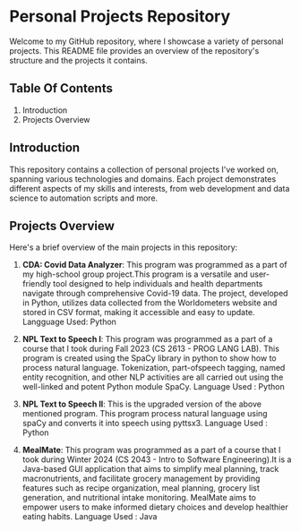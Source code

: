 # Personal Projects Repository

Welcome to my GitHub repository, where I showcase a variety of personal projects. This README file provides an overview of the repository's structure and the projects it contains.

## Table Of Contents
1. Introduction
2. Projects Overview


## Introduction
This repository contains a collection of personal projects I've worked on, spanning various technologies and domains. Each project demonstrates different aspects of my skills and interests, from web development and data science to automation scripts and more.


## Projects Overview
Here's a brief overview of the main projects in this repository:

1. **CDA: Covid Data Analyzer**: This program was programmed as a part of my high-school group project.This program is a versatile and user-friendly tool designed to help individuals and health departments navigate through comprehensive Covid-19 data. The project, developed in Python, utilizes data collected from the Worldometers website and stored in CSV format, making it accessible and easy to update.
Langguage Used: Python

2. **NPL Text to Speech I**: This program was programmed as a part of a course that I took during Fall 2023 (CS 2613 - PROG LANG LAB). This program is created using the SpaCy library in python to show how to process natural language. Tokenization, part-ofspeech tagging, named entity recognition, and other NLP activities are all carried out using the well-linked and potent Python module SpaCy.
Language Used : Python

3. **NPL Text to Speech II**: This is the upgraded version of the above mentioned program. This program process natural language using spaCy and converts it into speech using pyttsx3.
Language Used : Python

4. **MealMate**: This program was programmed as a part of a course that I took during Winter 2024 (CS 2043 - Intro to Software Engineering).It is a Java-based GUI application that aims to simplify meal planning, track macronutrients, and facilitate grocery management by providing features such as recipe organization, meal planning, grocery list generation, and nutritional intake monitoring. MealMate aims to empower users to make informed dietary choices and develop healthier eating habits.
Language Used : Java